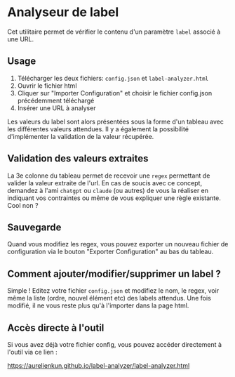 # Analyseur de label
Cet utilitaire permet de vérifier le contenu d'un paramètre `label` associé à une URL.

## Usage
1. Télécharger les deux fichiers: `config.json` et `label-analyzer.html`
2. Ouvrir le fichier html
3. Cliquer sur "Importer Configuration" et choisir le fichier config.json précédemment téléchargé
4. Insérer une URL à analyser

Les valeurs du label sont alors présentées sous la forme d'un tableau avec les différentes valeurs attendues. Il y a également la possibilité d'implémenter la validation de la valeur récupérée.

## Validation des valeurs extraites
La 3e colonne du tableau permet de recevoir une `regex` permettant de valider la valeur extraite de l'url. En cas de soucis avec ce concept, demandez à l'ami `chatgpt` ou `claude` (ou autres) de vous la réaliser en indiquant vos contraintes ou même de vous expliquer une règle existante. Cool non ?

## Sauvegarde
Quand vous modifiez les regex, vous pouvez exporter un nouveau fichier de configuration via le bouton "Exporter Configuration" au bas du tableau.

## Comment ajouter/modifier/supprimer un label ?
Simple ! 
Editez votre fichier `config.json` et modifiez le nom, le regex, voir même la liste (ordre, nouvel élément etc) des labels attendus. Une fois modifié, il ne vous reste plus qu'à l'importer dans la page html.

## Accès directe à l'outil
Si vous avez déjà votre fichier config, vous pouvez accéder directement à l'outil via ce lien :

https://aurelienkun.github.io/label-analyzer/label-analyzer.html